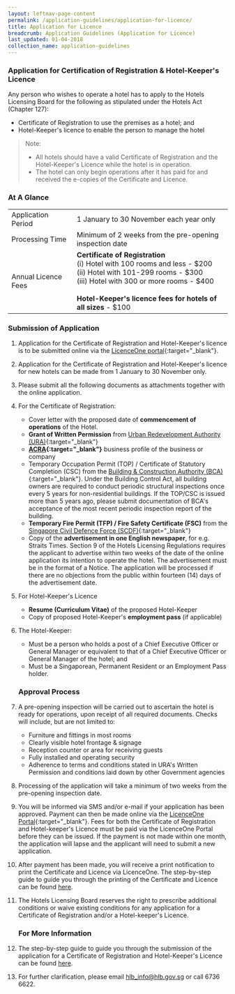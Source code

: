 ```yaml
---
layout: leftnav-page-content
permalink: /application-guidelines/application-for-licence/ 
title: Application for Licence 
breadcrumb: Application Guidelines (Application for Licence) 
last_updated: 01-04-2018 
collection_name: application-guidelines
---
```


### **Application for Certification of Registration & Hotel-Keeper's Licence**

Any person who wishes to operate a hotel has to apply to the Hotels Licensing Board for the following as stipulated under the Hotels Act (Chapter 127):

* Certificate of Registration to use the premises as a hotel; and 
* Hotel-Keeper's licence to enable the person to manage the hotel

> Note: 
> * All hotels should have a valid Certificate of Registration and the Hotel-Keeper's Licence while the hotel is in operation. 
> * The hotel can only begin operations after it has paid for and received the e-copies of the Certificate and Licence.

### **At A Glance**

<table class="table-v">
  <tr>
    <td>Application Period</td>
    <td>1 January to 30 November each year only</td>
  </tr>
  <tr>
    <td>Processing Time</td>
    <td>Minimum of 2 weeks from the pre-opening inspection date</td>
  </tr>
  <tr>
    <td>Annual Licence Fees</td>
    <td><b>Certificate of Registration</b> <br>(i) Hotel with 100 rooms and less - $200 <br>(ii) Hotel with 101-299 rooms - $300 <br> (iii) Hotel with 300 or more rooms - $400 <br><br> <b>Hotel-Keeper's licence fees for hotels of all sizes</b> - $100</td>
  </tr>
</table>

### **Submission of Application**

 1. Application for the Certificate of Registration and Hotel-Keeper's licence is to be submitted online via the [LicenceOne portal](https://licence1.business.gov.sg){:target="_blank"}.

 2. Application for the Certificate of Registration and Hotel-Keeper's licence for new hotels can be made from 1 January to 30 November only.

 3. Please submit all the following documents as attachments together with the online application.

 4. For the Certificate of Registration: 
   
    * Cover letter with the proposed date of **commencement of operations** of the Hotel.
    * **Grant of Written Permission** from [Urban Redevelopment Authority (URA)](https://www.ura.gov.sg){:target="_blank"} 
    * **[ACRA](https://www.acra.gov.sg){:target="_blank"}** business profile of the business or company 
    * Temporary Occupation Permit (TOP) / Certificate of Statutory Completion (CSC) from the [Building & Construction Authority (BCA)](https://www.bca.gov.sg){:target="_blank"}. Under the Building Control Act, all building owners are required to conduct periodic structural inspections once every 5 years for non-residential buildings. If the TOP/CSC is issued more than 5 years ago, please submit documentation of BCA's acceptance of the most recent periodic inspection report of the building.  
    * **Temporary Fire Permit (TFP) / Fire Safety Certificate (FSC)** from the [Singapore Civil Defence Force (SCDF)](https://www.scdf.gov.sg){:target="_blank"}  
    * Copy of the **advertisement in one English newspaper**, for e.g. Straits Times. Section 9 of the Hotels Licensing Regulations requires the applicant to advertise within two weeks of the date of the online application its intention to operate the hotel. The advertisement must be in the format of a Notice. The application will be processed if there are no objections from the public within fourteen (14) days of the advertisement date.

 5. For Hotel-Keeper's Licence

    * **Resume (Curriculum Vitae)** of the proposed Hotel-Keeper 
    * Copy of proposed Hotel-Keeper's **employment pass** (if applicable)

 6. The Hotel-Keeper:

    * Must be a person who holds a post of a Chief Executive Officer or General Manager or equivalent to that of a Chief Executive Officer or General Manager of the hotel; and 
    * Must be a Singaporean, Permanent Resident or an Employment Pass holder. 

    ### **Approval Process**

 7. A pre-opening inspection will be carried out to ascertain the hotel is ready for operations, upon receipt of all required documents. Checks will include, but are not limited to: 

    * Furniture and fittings in most rooms 
    * Clearly visible hotel frontage & signage 
    * Reception counter or area for receiving guests 
    * Fully installed and operating security 
    * Adherence to terms and conditions stated in URA's Written Permission and conditions laid down by other Government agencies

 8. Processing of the application will take a minimum of two weeks from the pre-opening inspection date. 

 9. You will be informed via SMS and/or e-mail if your application has been approved. Payment can then be made online via the [LicenceOne Portal](https://licence1.business.gov.sg){:target="_blank"}. Fees for both the Certificate of Registration and Hotel-keeper's Licence must be paid via the LicenceOne Portal before they can be issued. If the payment is not made within one month, the application will lapse and the applicant will need to submit a new application. 

10. After payment has been made, you will receive a print notification to print the Certificate and Licence via LicenceOne. The step-by-step guide to guide you through the printing of the Certificate and Licence can be found [here](/files/resources/guides/guide-printing-certificate-licence.pdf).

11. The Hotels Licensing Board reserves the right to prescribe additional conditions or waive existing conditions for any application for a Certificate of Registration and/or a Hotel-keeper's Licence.

    ### **For More Information**

12. The step-by-step guide to guide you through the submission of the application for a Certificate of Registration and Hotel-Keeper's Licence can be found [here](/files/resources/guides/guide-new-application.pdf).

13. For further clarification, please email [hlb_info@hlb.gov.sg](mailto:hlb_info@hlb.gov.sg) or call 6736 6622.        
